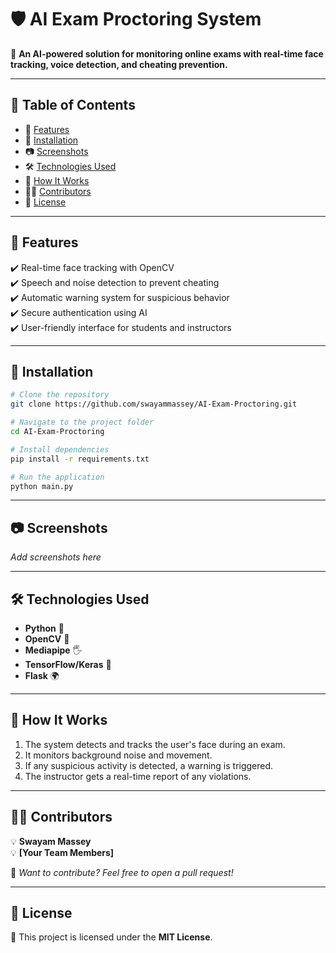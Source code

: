# 🛡️ AI Exam Proctoring System  

📌 **An AI-powered solution for monitoring online exams with real-time face tracking, voice detection, and cheating prevention.**  

---

## 📜 Table of Contents  
- 🚀 [Features](#features)  
- 🔧 [Installation](#installation)  
- 📷 [Screenshots](#screenshots)  
- 🛠 [Technologies Used](#technologies-used)  
- 📌 [How It Works](#how-it-works)  
- 👨‍💻 [Contributors](#contributors)  
- 📜 [License](#license)  

---

## 🚀 Features  
✔️ Real-time face tracking with OpenCV  
✔️ Speech and noise detection to prevent cheating  
✔️ Automatic warning system for suspicious behavior  
✔️ Secure authentication using AI  
✔️ User-friendly interface for students and instructors  

---

## 🔧 Installation  

```bash
# Clone the repository
git clone https://github.com/swayammassey/AI-Exam-Proctoring.git  

# Navigate to the project folder
cd AI-Exam-Proctoring  

# Install dependencies
pip install -r requirements.txt  

# Run the application
python main.py  
```

---

## 📷 Screenshots  

_Add screenshots here_  

---

## 🛠 Technologies Used  
- **Python** 🐍  
- **OpenCV** 🎥  
- **Mediapipe** 🖐️  
- **TensorFlow/Keras** 🧠  
- **Flask** 🌍  

---

## 📌 How It Works  
1. The system detects and tracks the user's face during an exam.  
2. It monitors background noise and movement.  
3. If any suspicious activity is detected, a warning is triggered.  
4. The instructor gets a real-time report of any violations.  

---

## 👨‍💻 Contributors  
💡 **Swayam Massey**  
💡 **[Your Team Members]**  

🙌 *Want to contribute? Feel free to open a pull request!*  

---

## 📜 License  
📄 This project is licensed under the **MIT License**.  
